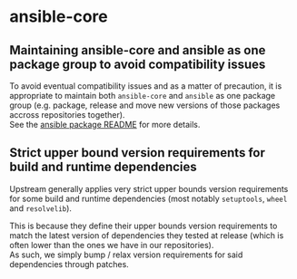 # ansible-core

## Maintaining ansible-core and ansible as one package group to avoid compatibility issues

To avoid eventual compatibility issues and as a matter of precaution, it is appropriate to maintain both `ansible-core` and `ansible` as one package group (e.g. package, release and move new versions of those packages accross repositories together).  
See the [ansible package README](https://gitlab.archlinux.org/archlinux/packaging/packages/ansible) for more details.

## Strict upper bound version requirements for build and runtime dependencies

Upstream generally applies very strict upper bounds version requirements for some build and runtime dependencies (most notably `setuptools`, `wheel` and `resolvelib`).

This is because they define their upper bounds version requirements to match the latest version of dependencies they tested at release (which is often lower than the ones we have in our repositories).  
As such, we simply bump / relax version requirements for said dependencies through patches.
